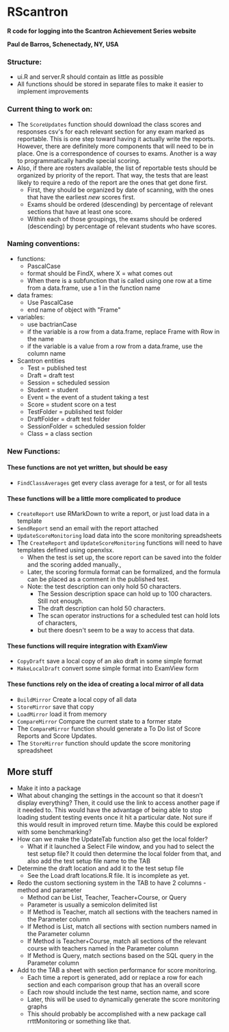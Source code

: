 # RScantron
**R code for logging into the Scantron Achievement Series website** 

**Paul de Barros, Schenectady, NY, USA**

### Structure:

* ui.R and server.R should contain as little as possible
* All functions should be stored in separate files to make it easier to implement improvements

### Current thing to work on:
* The `ScoreUpdates` function should download the class scores and responses csv's for each relevant section for any exam marked as reportable.  This is one step toward having it actually write the reports.  However, there are definitely more components that will need to be in place.  One is a correspondence of courses to exams.  Another is a way to programmatically handle special scoring.  
* Also, if there are rosters available, the list of reportable tests should be organized by priority of the report.  That way, the tests that are least likely to require a redo of the report are the ones that get done first.
    * First, they should be organized by date of scanning, with the ones that have the earliest _new_ scores first.  
    * Exams should be ordered (descending) by percentage of relevant sections that have at least one score.  
    * Within each of those groupings, the exams should be ordered (descending) by percentage of relevant students who have scores.  


### Naming conventions:

* functions:
    * PascalCase
    * format should be FindX, where X = what comes out
    * When there is a subfunction that is called using one row at a time from a data.frame, use a 1 in the function name
* data frames:
    * Use PascalCase
    * end name of object with "Frame"
* variables:
    * use bactrianCase
    * if the variable is a row from a data.frame, replace Frame with Row in the name
    * if the variable is a value from a row from a data.frame, use the column name
* Scantron entities
    * Test = published test
    * Draft = draft test
    * Session = scheduled session
    * Student = student
    * Event = the event of a student taking a test
    * Score = student score on a test
    * TestFolder = published test folder
    * DraftFolder = draft test folder
    * SessionFolder = scheduled session folder
    * Class = a class section
    

### New Functions:

#### These functions are not yet written, but should be easy
* `FindClassAverages` get every class average for a test, or for all tests
  

#### These functions will be a little more complicated to produce
* `CreateReport` use RMarkDown to write a report, or just load data in a template
* `SendReport` send an email with the report attached
* `UpdateScoreMonitoring` load data into the score monitoring spreadsheets
* The `CreateReport` and `UpdateScoreMonitoring` functions will need to have templates defined using openxlsx.
  * When the test is set up, the score report can be saved into the folder and the scoring added manually.,
  * Later, the scoring formula format can be formalized, and the formula can be placed as a comment in the published test.
  * Note: the test description can only hold 50 characters.
    * The Session description space can hold up to 100 characters.  Still not enough.
    * The draft description can hold 50 characters.
    * The scan operator instructions for a scheduled test can hold lots of characters, 
    * but there doesn't seem to be a way to access that data.


#### These functions will require integration with ExamView
* `CopyDraft` save a local copy of an ako draft in some simple format
* `MakeLocalDraft` convert some simple format into ExamView form


#### These functions rely on the idea of creating a local mirror of all data
* `BuildMirror` Create a local copy of all data
* `StoreMirror` save that copy
* `LoadMirror` load it from memory
* `CompareMirror` Compare the current state to a former state 
* The `CompareMirror` function should generate a To Do list of Score Reports and Score Updates.
* The `StoreMirror` function should update the score monitoring spreadsheet


## More stuff

* Make it into a package
* What about changing the settings in the account so that it doesn’t display everything?  Then, it could use the link to access another page if it needed to.  This would have the advantage of being able to stop loading student testing events once it hit a particular date.  Not sure if this would result in improved return time.  Maybe this could be explored with some benchmarking?
* How can we make the UpdateTab function also get the local folder?
	* What if it launched a Select File window, and you had to select the test setup file?  It could then determine the local folder from that, and also add the test setup file name to the TAB
* Determine the draft location and add it to the test setup file
	* See the Load draft locations.R file.  It is incomplete as yet.
* Redo the custom sectioning system in the TAB to have 2 columns - method and parameter
	* Method can be List, Teacher, Teacher+Course, or Query
	* Parameter is usually a semicolon delimited list
	* If Method is Teacher, match all sections with the teachers named in the Parameter column
	* If Method is List, match all sections with section numbers named in the Parameter column
	* If Method is Teacher+Course, match all sections of the relevant course with teachers named in the Parameter column
	* If Method is Query, match sections based on the SQL query in the Parameter column
* Add to the TAB a sheet with section performance for score monitoring.
	* Each time a report is generated, add or replace a row for each section and each comparison group that has an overall score
	* Each row should include the test name, section name, and score
	* Later, this will be used to dynamically generate the score monitoring graphs
	* This should probably be accomplished with a new package call rrttMonitoring or something like that.
